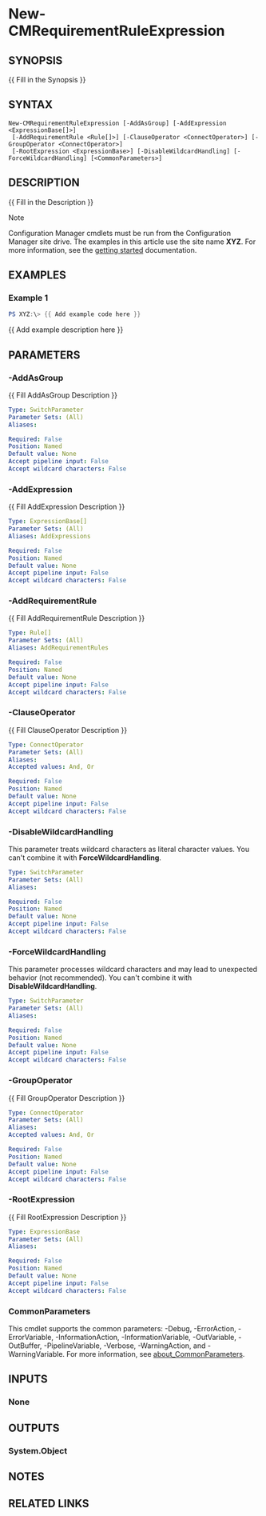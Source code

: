 ﻿---
external help file: AdminUI.PS.Dcm.dll-Help.xml
Module Name: ConfigurationManager
online version:
schema: 2.0.0
---

# New-CMRequirementRuleExpression

## SYNOPSIS
{{ Fill in the Synopsis }}

## SYNTAX

```
New-CMRequirementRuleExpression [-AddAsGroup] [-AddExpression <ExpressionBase[]>]
 [-AddRequirementRule <Rule[]>] [-ClauseOperator <ConnectOperator>] [-GroupOperator <ConnectOperator>]
 [-RootExpression <ExpressionBase>] [-DisableWildcardHandling] [-ForceWildcardHandling] [<CommonParameters>]
```

## DESCRIPTION
{{ Fill in the Description }}

> [!NOTE]
> Configuration Manager cmdlets must be run from the Configuration Manager site drive.
> The examples in this article use the site name **XYZ**. For more information, see the
> [getting started](/powershell/sccm/overview) documentation.

## EXAMPLES

### Example 1
```powershell
PS XYZ:\> {{ Add example code here }}
```

{{ Add example description here }}

## PARAMETERS

### -AddAsGroup
{{ Fill AddAsGroup Description }}

```yaml
Type: SwitchParameter
Parameter Sets: (All)
Aliases:

Required: False
Position: Named
Default value: None
Accept pipeline input: False
Accept wildcard characters: False
```

### -AddExpression
{{ Fill AddExpression Description }}

```yaml
Type: ExpressionBase[]
Parameter Sets: (All)
Aliases: AddExpressions

Required: False
Position: Named
Default value: None
Accept pipeline input: False
Accept wildcard characters: False
```

### -AddRequirementRule
{{ Fill AddRequirementRule Description }}

```yaml
Type: Rule[]
Parameter Sets: (All)
Aliases: AddRequirementRules

Required: False
Position: Named
Default value: None
Accept pipeline input: False
Accept wildcard characters: False
```

### -ClauseOperator
{{ Fill ClauseOperator Description }}

```yaml
Type: ConnectOperator
Parameter Sets: (All)
Aliases:
Accepted values: And, Or

Required: False
Position: Named
Default value: None
Accept pipeline input: False
Accept wildcard characters: False
```

### -DisableWildcardHandling
This parameter treats wildcard characters as literal character values. You can't combine it with **ForceWildcardHandling**.

```yaml
Type: SwitchParameter
Parameter Sets: (All)
Aliases:

Required: False
Position: Named
Default value: None
Accept pipeline input: False
Accept wildcard characters: False
```

### -ForceWildcardHandling
This parameter processes wildcard characters and may lead to unexpected behavior (not recommended). You can't combine it with **DisableWildcardHandling**.

```yaml
Type: SwitchParameter
Parameter Sets: (All)
Aliases:

Required: False
Position: Named
Default value: None
Accept pipeline input: False
Accept wildcard characters: False
```

### -GroupOperator
{{ Fill GroupOperator Description }}

```yaml
Type: ConnectOperator
Parameter Sets: (All)
Aliases:
Accepted values: And, Or

Required: False
Position: Named
Default value: None
Accept pipeline input: False
Accept wildcard characters: False
```

### -RootExpression
{{ Fill RootExpression Description }}

```yaml
Type: ExpressionBase
Parameter Sets: (All)
Aliases:

Required: False
Position: Named
Default value: None
Accept pipeline input: False
Accept wildcard characters: False
```

### CommonParameters
This cmdlet supports the common parameters: -Debug, -ErrorAction, -ErrorVariable, -InformationAction, -InformationVariable, -OutVariable, -OutBuffer, -PipelineVariable, -Verbose, -WarningAction, and -WarningVariable. For more information, see [about_CommonParameters](http://go.microsoft.com/fwlink/?LinkID=113216).

## INPUTS

### None

## OUTPUTS

### System.Object
## NOTES

## RELATED LINKS
